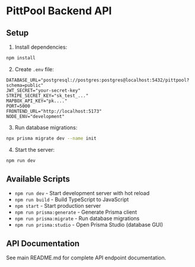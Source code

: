 # PittPool Backend API

## Setup

1. Install dependencies:
```bash
npm install
```

2. Create `.env` file:
```env
DATABASE_URL="postgresql://postgres:postgres@localhost:5432/pittpool?schema=public"
JWT_SECRET="your-secret-key"
STRIPE_SECRET_KEY="sk_test_..."
MAPBOX_API_KEY="pk...."
PORT=5000
FRONTEND_URL="http://localhost:5173"
NODE_ENV="development"
```

3. Run database migrations:
```bash
npx prisma migrate dev --name init
```

4. Start the server:
```bash
npm run dev
```

## Available Scripts

- `npm run dev` - Start development server with hot reload
- `npm run build` - Build TypeScript to JavaScript
- `npm start` - Start production server
- `npm run prisma:generate` - Generate Prisma client
- `npm run prisma:migrate` - Run database migrations
- `npm run prisma:studio` - Open Prisma Studio (database GUI)

## API Documentation

See main README.md for complete API endpoint documentation.

